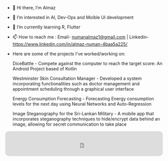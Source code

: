 - 👋 Hi there, I’m Almaz
- 👀 I’m interested in AI, Dev-Ops and Moible UI development
- 🌱 I’m currently learning R, Flutter
- 📫 How to reach me : Email- numanalmaz1@gmail.com | Linkedin- https://www.linkedin.com/in/almaz-numan-4baa5a225/

- Here are some of the projects I've worked/working on:

  DiceBattle - Compete against the computer to reach the target score: An Android Project based of Kotlin
  
  Westminster Skin Consultation Manager - Developed a  system incorporating  functionalities such as doctor management and appointment scheduling through a graphical user interface
  
  Energy Consumption Forecasting - Forecasting Energy consumption levels for the next day using Neural Networks and Auto-Regression
  
  Image Steganography for the Sri-Lankan Military - A mobile app that incorporates steganography techniques to hide/encrypt data behind an image, allowing for secret communication to take place

<iframe style="border-radius:12px" src="https://open.spotify.com/embed/playlist/1zTz1gZhMGRAAI0MezjQ8q?utm_source=generator" width="100%" height="80" frameBorder="0" allowfullscreen="" allow="autoplay; clipboard-write; encrypted-media; fullscreen; picture-in-picture"></iframe>

